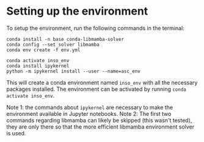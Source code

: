 # Setting up the environment

To setup the environment, run the following commands in the terminal:

```
conda install -n base conda-libmamba-solver
conda config --set solver libmamba
conda env create -f env.yml

conda activate inso_env
conda install ipykernel    
python -m ipykernel install --user --name=asc_env
```

This will create a conda environment named `inso_env` with all the necessary packages installed. The environment can be activated by running `conda activate inso_env`.

Note 1: the commands about `ipykernel` are necessary to make the environment available in Jupyter notebooks.
Note 2: The first two commands regarding libmamba can likely be skipped (this wasn't tested), they are only there so that the more efficient libmamba environment solver is used.